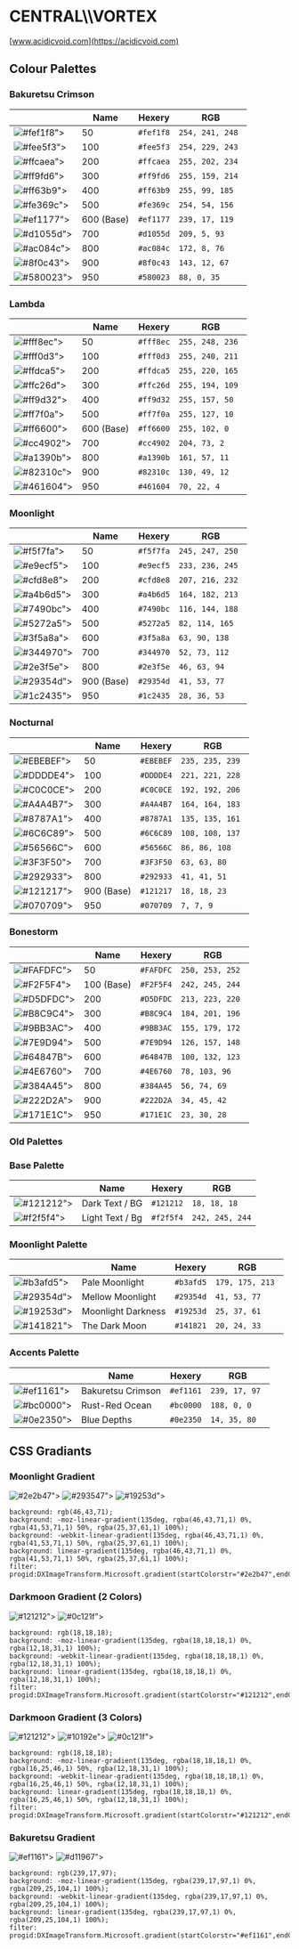 # CENTRAL\\\\VORTEX
[www.acidicvoid.com](https://acidicvoid.com)
## Colour Palettes

### Bakuretsu Crimson
|  | Name | Hexery | RGB |
| -------- | ------- | ------- | ------- |
![#fef1f8">](https://placehold.co/15x15/fef1f8/fef1f8.png) | 50 |  ```#fef1f8``` | ```254, 241, 248 ```|
![#fee5f3">](https://placehold.co/15x15/fee5f3/fee5f3.png) | 100 |  ```#fee5f3``` | ```254, 229, 243 ```|
![#ffcaea">](https://placehold.co/15x15/ffcaea/ffcaea.png) | 200 |  ```#ffcaea``` | ```255, 202, 234 ```|
![#ff9fd6">](https://placehold.co/15x15/ff9fd6/ff9fd6.png) | 300 |  ```#ff9fd6``` | ```255, 159, 214 ```|
![#ff63b9">](https://placehold.co/15x15/ff63b9/ff63b9.png) | 400 |  ```#ff63b9``` | ```255, 99, 185 ```|
![#fe369c">](https://placehold.co/15x15/fe369c/fe369c.png) | 500 |  ```#fe369c``` | ```254, 54, 156 ```|
![#ef1177">](https://placehold.co/15x15/ef1177/ef1177.png) | 600 (Base) |  ```#ef1177``` | ```239, 17, 119 ```|
![#d1055d">](https://placehold.co/15x15/d1055d/d1055d.png) | 700 |  ```#d1055d``` | ```209, 5, 93 ```|
![#ac084c">](https://placehold.co/15x15/ac084c/ac084c.png) | 800 |  ```#ac084c``` | ```172, 8, 76 ```|
![#8f0c43">](https://placehold.co/15x15/8f0c43/8f0c43.png) | 900 |  ```#8f0c43``` | ```143, 12, 67 ```|
![#580023">](https://placehold.co/15x15/580023/580023.png) | 950 |  ```#580023``` | ```88, 0, 35``` |

### Lambda
|  | Name | Hexery | RGB |
| -------- | ------- | ------- | ------- |
![#fff8ec">](https://placehold.co/15x15/fff8ec/fff8ec.png) | 50 |  ```#fff8ec``` | ```255, 248, 236 ```|
![#fff0d3">](https://placehold.co/15x15/fff0d3/fff0d3.png) | 100 |  ```#fff0d3``` | ```255, 240, 211 ```|
![#ffdca5">](https://placehold.co/15x15/ffdca5/ffdca5.png) | 200 |  ```#ffdca5``` | ```255, 220, 165 ```|
![#ffc26d">](https://placehold.co/15x15/ffc26d/ffc26d.png) | 300 |  ```#ffc26d``` | ```255, 194, 109 ```|
![#ff9d32">](https://placehold.co/15x15/ff9d32/ff9d32.png) | 400 |  ```#ff9d32``` | ```255, 157, 50 ```|
![#ff7f0a">](https://placehold.co/15x15/ff7f0a/ff7f0a.png) | 500 |  ```#ff7f0a``` | ```255, 127, 10 ```|
![#ff6600">](https://placehold.co/15x15/ff6600/ff6600.png) | 600 (Base) |  ```#ff6600``` | ```255, 102, 0 ```|
![#cc4902">](https://placehold.co/15x15/cc4902/cc4902.png) | 700 |  ```#cc4902``` | ```204, 73, 2 ```|
![#a1390b">](https://placehold.co/15x15/a1390b/a1390b.png) | 800 |  ```#a1390b``` | ```161, 57, 11 ```|
![#82310c">](https://placehold.co/15x15/82310c/82310c.png) | 900 |  ```#82310c``` | ```130, 49, 12 ```|
![#461604">](https://placehold.co/15x15/461604/461604.png) | 950 |  ```#461604``` | ```70, 22, 4``` |

### Moonlight
|  | Name | Hexery | RGB |
| -------- | ------- | ------- | ------- |
![#f5f7fa">](https://placehold.co/15x15/f5f7fa/f5f7fa.png) | 50 |  ```#f5f7fa``` | ```245, 247, 250 ```|
![#e9ecf5">](https://placehold.co/15x15/e9ecf5/e9ecf5.png) | 100 |  ```#e9ecf5``` | ```233, 236, 245 ```|
![#cfd8e8">](https://placehold.co/15x15/cfd8e8/cfd8e8.png) | 200 |  ```#cfd8e8``` | ```207, 216, 232 ```|
![#a4b6d5">](https://placehold.co/15x15/a4b6d5/a4b6d5.png) | 300 |  ```#a4b6d5``` | ```164, 182, 213 ```|
![#7490bc">](https://placehold.co/15x15/7490bc/7490bc.png) | 400 |  ```#7490bc``` | ```116, 144, 188 ```|
![#5272a5">](https://placehold.co/15x15/5272a5/5272a5.png) | 500 |  ```#5272a5``` | ```82, 114, 165 ```|
![#3f5a8a">](https://placehold.co/15x15/3f5a8a/3f5a8a.png) | 600 |  ```#3f5a8a``` | ```63, 90, 138 ```|
![#344970">](https://placehold.co/15x15/344970/344970.png) | 700 |  ```#344970``` | ```52, 73, 112 ```|
![#2e3f5e">](https://placehold.co/15x15/2e3f5e/2e3f5e.png) | 800 |  ```#2e3f5e``` | ```46, 63, 94 ```|
![#29354d">](https://placehold.co/15x15/29354d/29354d.png) | 900 (Base) |  ```#29354d``` | ```41, 53, 77 ```|
![#1c2435">](https://placehold.co/15x15/1c2435/1c2435.png) | 950 |  ```#1c2435``` | ```28, 36, 53``` |

### Nocturnal
|  | Name | Hexery | RGB |
| -------- | ------- | ------- | ------- |
![#EBEBEF">](https://placehold.co/15x15/EBEBEF/EBEBEF.png) | 50 |  ```#EBEBEF``` | ```235, 235, 239 ```|
![#DDDDE4">](https://placehold.co/15x15/DDDDE4/DDDDE4.png) | 100 |  ```#DDDDE4``` | ```221, 221, 228 ```|
![#C0C0CE">](https://placehold.co/15x15/C0C0CE/C0C0CE.png) | 200 |  ```#C0C0CE``` | ```192, 192, 206 ```|
![#A4A4B7">](https://placehold.co/15x15/A4A4B7/A4A4B7.png) | 300 |  ```#A4A4B7``` | ```164, 164, 183 ```|
![#8787A1">](https://placehold.co/15x15/8787A1/8787A1.png) | 400 |  ```#8787A1``` | ```135, 135, 161 ```|
![#6C6C89">](https://placehold.co/15x15/6C6C89/6C6C89.png) | 500 |  ```#6C6C89``` | ```108, 108, 137 ```|
![#56566C">](https://placehold.co/15x15/56566C/56566C.png) | 600 |  ```#56566C``` | ```86, 86, 108 ```|
![#3F3F50">](https://placehold.co/15x15/3F3F50/3F3F50.png) | 700 |  ```#3F3F50``` | ```63, 63, 80 ```|
![#292933">](https://placehold.co/15x15/292933/292933.png) | 800 |  ```#292933``` | ```41, 41, 51 ```|
![#121217">](https://placehold.co/15x15/121217/121217.png) | 900 (Base) |  ```#121217``` | ```18, 18, 23 ```|
![#070709">](https://placehold.co/15x15/070709/070709.png) | 950 |  ```#070709``` | ```7, 7, 9``` |

### Bonestorm
|  | Name | Hexery | RGB |
| -------- | ------- | ------- | ------- |
![#FAFDFC">](https://placehold.co/15x15/FAFDFC/FAFDFC.png) | 50 |  ```#FAFDFC``` | ```250, 253, 252 ```|
![#F2F5F4">](https://placehold.co/15x15/F2F5F4/F2F5F4.png) | 100 (Base) |  ```#F2F5F4``` | ```242, 245, 244 ```|
![#D5DFDC">](https://placehold.co/15x15/D5DFDC/D5DFDC.png) | 200 |  ```#D5DFDC``` | ```213, 223, 220 ```|
![#B8C9C4">](https://placehold.co/15x15/B8C9C4/B8C9C4.png) | 300 |  ```#B8C9C4``` | ```184, 201, 196 ```|
![#9BB3AC">](https://placehold.co/15x15/9BB3AC/9BB3AC.png) | 400 |  ```#9BB3AC``` | ```155, 179, 172 ```|
![#7E9D94">](https://placehold.co/15x15/7E9D94/7E9D94.png) | 500 |  ```#7E9D94``` | ```126, 157, 148 ```|
![#64847B">](https://placehold.co/15x15/64847B/64847B.png) | 600 |  ```#64847B``` | ```100, 132, 123 ```|
![#4E6760">](https://placehold.co/15x15/4E6760/4E6760.png) | 700 |  ```#4E6760``` | ```78, 103, 96 ```|
![#384A45">](https://placehold.co/15x15/384A45/384A45.png) | 800 |  ```#384A45``` | ```56, 74, 69 ```|
![#222D2A">](https://placehold.co/15x15/222D2A/222D2A.png) | 900 |  ```#222D2A``` | ```34, 45, 42 ```|
![#171E1C">](https://placehold.co/15x15/171E1C/171E1C.png) | 950 |  ```#171E1C``` | ```23, 30, 28``` |

### Old Palettes

### Base Palette
|  | Name | Hexery | RGB |
| -------- | ------- | ------- | ------- |
![#121212">](https://placehold.co/15x15/121212/121212.png) | Dark Text / BG |  ```#121212``` | ```18, 18, 18``` |
![#f2f5f4">](https://placehold.co/15x15/f2f5f4/f2f5f4.png) | Light Text / Bg |  ```#f2f5f4``` | ```242, 245, 244``` |

### Moonlight Palette
|  | Name | Hexery | RGB |
| -------- | ------- | ------- | ------- |
![#b3afd5">](https://placehold.co/15x15/b3afd5/b3afd5.png) | Pale Moonlight |  ```#b3afd5``` | ```179, 175, 213 ```|
![#29354d">](https://placehold.co/15x15/29354d/29354d.png) | Mellow Moonlight |  ```#29354d``` | ```41, 53, 77 ```|
![#19253d">](https://placehold.co/15x15/19253d/19253d.png) | Moonlight Darkness |  ```#19253d``` | ```25, 37, 61 ```|
![#141821">](https://placehold.co/15x15/141821/141821.png) | The Dark Moon |  ```#141821``` | ```20, 24, 33``` |

### Accents Palette
|  | Name | Hexery | RGB |
| -------- | ------- | ------- | ------- |
![#ef1161">](https://placehold.co/15x15/ef1161/ef1161.png) | Bakuretsu Crimson |  ```#ef1161``` | ```239, 17, 97 ```|
![#bc0000">](https://placehold.co/15x15/bc0000/bc0000.png) | Rust-Red Ocean |  ```#bc0000``` | ```188, 0, 0 ```|
![#0e2350">](https://placehold.co/15x15/0e2350/0e2350.png) | Blue Depths |  ```#0e2350``` | ```14, 35, 80``` |

## CSS Gradiants
### Moonlight Gradient 
![#2e2b47">](https://placehold.co/15x15/2e2b47/2e2b47.png) ![#293547">](https://placehold.co/15x15/293547/293547.png) ![#19253d">](https://placehold.co/15x15/19253d/19253d.png)
```
background: rgb(46,43,71);
background: -moz-linear-gradient(135deg, rgba(46,43,71,1) 0%, rgba(41,53,71,1) 50%, rgba(25,37,61,1) 100%);
background: -webkit-linear-gradient(135deg, rgba(46,43,71,1) 0%, rgba(41,53,71,1) 50%, rgba(25,37,61,1) 100%);
background: linear-gradient(135deg, rgba(46,43,71,1) 0%, rgba(41,53,71,1) 50%, rgba(25,37,61,1) 100%);
filter: progid:DXImageTransform.Microsoft.gradient(startColorstr="#2e2b47",endColorstr="#19253d",GradientType=1);
```

### Darkmoon Gradient (2 Colors)
![#121212">](https://placehold.co/15x15/121212/121212.png) ![#0c121f">](https://placehold.co/15x15/0c121f/0c121f.png)
```
background: rgb(18,18,18);
background: -moz-linear-gradient(135deg, rgba(18,18,18,1) 0%, rgba(12,18,31,1) 100%);
background: -webkit-linear-gradient(135deg, rgba(18,18,18,1) 0%, rgba(12,18,31,1) 100%);
background: linear-gradient(135deg, rgba(18,18,18,1) 0%, rgba(12,18,31,1) 100%);
filter: progid:DXImageTransform.Microsoft.gradient(startColorstr="#121212",endColorstr="#0c121f",GradientType=1);
```

### Darkmoon Gradient (3 Colors)
![#121212">](https://placehold.co/15x15/121212/121212.png) ![#10192e">](https://placehold.co/15x15/10192e/10192e.png) ![#0c121f">](https://placehold.co/15x15/0c121f/0c121f.png)
```
background: rgb(18,18,18);
background: -moz-linear-gradient(135deg, rgba(18,18,18,1) 0%, rgba(16,25,46,1) 50%, rgba(12,18,31,1) 100%);
background: -webkit-linear-gradient(135deg, rgba(18,18,18,1) 0%, rgba(16,25,46,1) 50%, rgba(12,18,31,1) 100%);
background: linear-gradient(135deg, rgba(18,18,18,1) 0%, rgba(16,25,46,1) 50%, rgba(12,18,31,1) 100%);
filter: progid:DXImageTransform.Microsoft.gradient(startColorstr="#121212",endColorstr="#0c121f",GradientType=1);
```

### Bakuretsu Gradient
![#ef1161">](https://placehold.co/15x15/ef1161/ef1161.png) ![#d11967">](https://placehold.co/15x15/d11967/d11967.png)
```
background: rgb(239,17,97);
background: -moz-linear-gradient(135deg, rgba(239,17,97,1) 0%, rgba(209,25,104,1) 100%);
background: -webkit-linear-gradient(135deg, rgba(239,17,97,1) 0%, rgba(209,25,104,1) 100%);
background: linear-gradient(135deg, rgba(239,17,97,1) 0%, rgba(209,25,104,1) 100%);
filter: progid:DXImageTransform.Microsoft.gradient(startColorstr="#ef1161",endColorstr="#d11968",GradientType=1);
```
